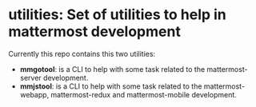 # utilities: Set of utilities to help in mattermost development

Currently this repo contains this two utilities:

* **mmgotool**: is a CLI to help with some task related to the mattermost-server development.
* **mmjstool**: is a CLI to help with some task related to the mattermost-webapp, mattermost-redux and mattermost-mobile development.
